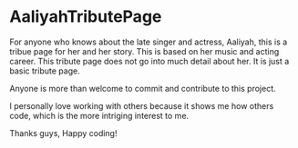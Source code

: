 # AaliyahTributePage
 
For anyone who knows about the late singer and actress, Aaliyah, this is a tribue page for her and her story. This is based on her music and acting career. This tribute page does not go into much detail about her. It is just a basic tribute page. 

Anyone is more than welcome to commit and contribute to this project.

I personally love working with others because it shows me how others code, which is the more intriging interest to me.

Thanks guys, 
Happy coding!
